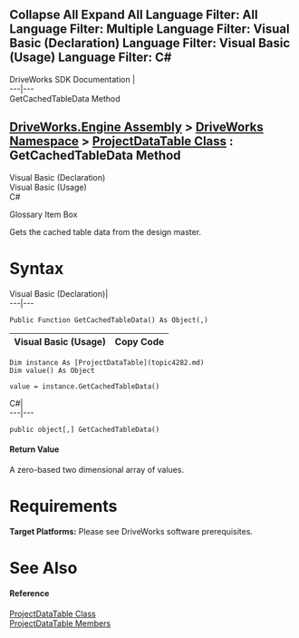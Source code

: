 Collapse All Expand All Language Filter: All  Language Filter: Multiple  Language Filter: Visual Basic (Declaration) Language Filter: Visual Basic (Usage) Language Filter: C#  
---  
DriveWorks SDK Documentation  |   
---|---  
GetCachedTableData Method   
  
[DriveWorks.Engine Assembly](topic2156.md) > [DriveWorks Namespace](topic2159.md) > [ProjectDataTable Class](topic4282.md) : GetCachedTableData Method  
---  
  
Visual Basic (Declaration)    
Visual Basic (Usage)    
C# 

Glossary Item Box

Gets the cached table data from the design master. 

# Syntax

Visual Basic (Declaration)|   
---|---  
      
    
    Public Function GetCachedTableData() As Object(,)  
  
Visual Basic (Usage)| Copy Code  
---|---  
      
    
    Dim instance As [ProjectDataTable](topic4282.md)
    Dim value() As Object
     
    value = instance.GetCachedTableData()  
  
C#|   
---|---  
      
    
    public object[,] GetCachedTableData()  
  
#### Return Value

A zero-based two dimensional array of values.

# Requirements

**Target Platforms:** Please see DriveWorks software prerequisites.

# See Also

#### Reference

[ProjectDataTable Class](topic4282.md)   
[ProjectDataTable Members](topic4283.md)


